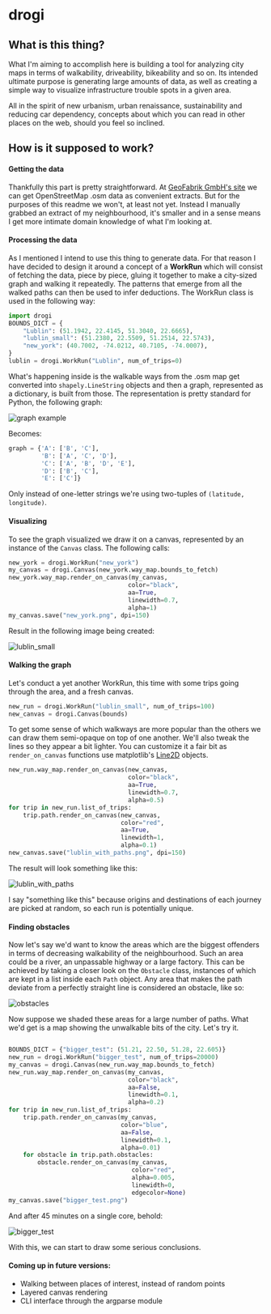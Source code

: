 # drogi

## What is this thing?

What I'm aiming to accomplish here is building a tool for analyzing city maps in terms of walkability, driveability, bikeability and so on. Its intended ultimate purpose is generating large amounts of data, as well as creating a simple way to visualize infrastructure trouble spots in a given area.

All in the spirit of new urbanism, urban renaissance, sustainability and reducing car dependency, concepts about which you can read in other places on the web, should you feel so inclined.

## How is it supposed to work?

#### Getting the data

Thankfully this part is pretty straightforward. At [GeoFabrik GmbH's site](https://download.geofabrik.de/) we can get OpenStreetMap .osm data as convenient extracts. But for the purposes of this readme we won't, at least not yet. Instead I manually grabbed an extract of my neighbourhood, it's smaller and in a sense means I get more intimate domain knowledge of what I'm looking at.

#### Processing the data

As I mentioned I intend to use this thing to generate data. For that reason I have decided to design it around a concept of a **WorkRun** which will consist of fetching the data, piece by piece, gluing it together to make a city-sized graph and walking it repeatedly. The patterns that emerge from all the walked paths can then be used to infer deductions.
The WorkRun class is used in the following way:
```python
import drogi
BOUNDS_DICT = {
    "Lublin": (51.1942, 22.4145, 51.3040, 22.6665),
    "lublin_small": (51.2380, 22.5509, 51.2514, 22.5743),
    "new_york": (40.7002, -74.0212, 40.7105, -74.0007),
}
lublin = drogi.WorkRun("Lublin", num_of_trips=0)
```
What's happening inside is the walkable ways from the .osm map get converted into `shapely.LineString` objects and then a graph, represented as a dictionary, is built from those. The representation is pretty standard for Python, the following graph:

![graph example](img/graph.png)

Becomes:
```python
graph = {'A': ['B', 'C'],
         'B': ['A', 'C', 'D'],
         'C': ['A', 'B', 'D', 'E'],
         'D': ['B', 'C'],
         'E': ['C']}
```
Only instead of one-letter strings we're using two-tuples of  `(latitude, longitude)`.

#### Visualizing

To see the graph visualized we draw it on a canvas, represented by an instance of the `Canvas` class. The following calls:
```python
new_york = drogi.WorkRun("new_york")
my_canvas = drogi.Canvas(new_york.way_map.bounds_to_fetch)
new_york.way_map.render_on_canvas(my_canvas,
                                 color="black",
                                 aa=True,
                                 linewidth=0.7,
                                 alpha=1)
my_canvas.save("new_york.png", dpi=150)
```
Result in the following image being created:

![lublin_small](img/new_york.png)

#### Walking the graph

Let's conduct a yet another WorkRun, this time with some trips going through the area, and a fresh canvas.

```python
new_run = drogi.WorkRun("lublin_small", num_of_trips=100)
new_canvas = drogi.Canvas(bounds)
```
To get some sense of which walkways are more popular than the others we can draw them semi-opaque on top of one another. We'll also tweak the lines so they appear a bit lighter. You can customize it a fair bit as `render_on_canvas` functions use matplotlib's [Line2D](https://matplotlib.org/api/_as_gen/matplotlib.lines.Line2D.html) objects.
```python
new_run.way_map.render_on_canvas(new_canvas,
                                 color="black",
                                 aa=True,
                                 linewidth=0.7,
                                 alpha=0.5)
for trip in new_run.list_of_trips:
    trip.path.render_on_canvas(new_canvas,
                               color="red",
                               aa=True,
                               linewidth=1,
                               alpha=0.1)
new_canvas.save("lublin_with_paths.png", dpi=150)
```
The result will look something like this:

![lublin_with_paths](img/lublin_with_paths.png)

I say "something like this" because origins and destinations of each journey are picked at random, so each run is potentially unique.

#### Finding obstacles

Now let's say we'd want to know the areas which are the biggest offenders in terms of decreasing walkability of the neighbourhood. Such an area could be a river, an unpassable highway or a large factory.
This can be achieved by taking a closer look on the `Obstacle` class, instances of which are kept in a list inside each `Path` object.
Any area that makes the path deviate from a perfectly straight line is considered an obstacle, like so:

![obstacles](img/obstacles.png)

Now suppose we shaded these areas for a large number of paths. What we'd get is a map showing the unwalkable bits of the city. Let's try it.

```python

BOUNDS_DICT = {"bigger_test": (51.21, 22.50, 51.28, 22.605)}
new_run = drogi.WorkRun("bigger_test", num_of_trips=20000)
my_canvas = drogi.Canvas(new_run.way_map.bounds_to_fetch)
new_run.way_map.render_on_canvas(my_canvas,
                                 color="black",
                                 aa=False,
                                 linewidth=0.1,
                                 alpha=0.2)
for trip in new_run.list_of_trips:
    trip.path.render_on_canvas(my_canvas,
                               color="blue",
                               aa=False,
                               linewidth=0.1,
                               alpha=0.01)
    for obstacle in trip.path.obstacles:
        obstacle.render_on_canvas(my_canvas,
                                  color="red",
                                  alpha=0.005,
                                  linewidth=0,
                                  edgecolor=None)
my_canvas.save("bigger_test.png")                                  
```
And after 45 minutes on a single core, behold:

![bigger_test](img/20k_test2018-09-08_17:40:16.724652.png)

With this, we can start to draw some serious conclusions.

#### Coming up in future versions:
* Walking between places of interest, instead of random points
* Layered canvas rendering
* CLI interface through the argparse module
